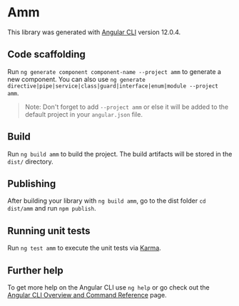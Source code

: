 # Amm

This library was generated with [Angular CLI](https://github.com/angular/angular-cli) version 12.0.4.

## Code scaffolding

Run `ng generate component component-name --project amm` to generate a new component. You can also use `ng generate directive|pipe|service|class|guard|interface|enum|module --project amm`.
> Note: Don't forget to add `--project amm` or else it will be added to the default project in your `angular.json` file. 

## Build

Run `ng build amm` to build the project. The build artifacts will be stored in the `dist/` directory.

## Publishing

After building your library with `ng build amm`, go to the dist folder `cd dist/amm` and run `npm publish`.

## Running unit tests

Run `ng test amm` to execute the unit tests via [Karma](https://karma-runner.github.io).

## Further help

To get more help on the Angular CLI use `ng help` or go check out the [Angular CLI Overview and Command Reference](https://angular.io/cli) page.
